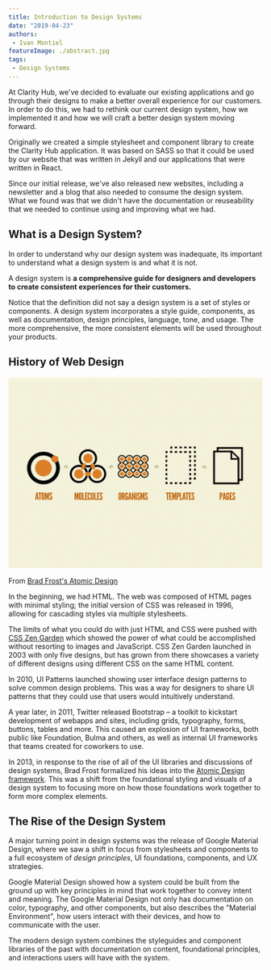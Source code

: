 ```yaml
---
title: Introduction to Design Systems
date: "2019-04-23"
authors:
 - Ivan Montiel
featureImage: ./abstract.jpg
tags:
 - Design Systems
---
```


At Clarity Hub, we've decided to evaluate our existing applications and go through their designs to make a better overall experience for our customers. In order to do this, we had to rethink our current design system, how we implemented it and how we will craft a better design system moving forward.

<!-- end -->

Originally we created a simple stylesheet and component library to create the Clarity Hub application. It was based on SASS so that it could be used by our website that was written in Jekyll and our applications that were written in React.

Since our initial release, we've also released new websites, including a newsletter and a blog that also needed to consume the design system. What we found was that we didn't have the documentation or reuseability that we needed to continue using and improving what we had.

## What is a Design System?

In order to understand why our design system was inadequate, its important to understand what a design system is and what it is not.

A design system is **a comprehensive guide for designers and developers to create consistent experiences for their customers.**

Notice that the definition did not say a design system is a set of styles or components. A design system incorporates a style guide, components, as well as documentation, design principles, language, tone, and usage. The more comprehensive, the more consistent elements will be used throughout your products.

## History of Web Design

<image-left width="600px">

![Atomic Design](./atomic-design.png)

From [Brad Frost's Atomic Design](http://bradfrost.com/blog/post/atomic-web-design/)

</image-left>

In the beginning, we had HTML. The web was composed of HTML pages with minimal styling; the initial version of CSS was released in 1996, allowing for cascading styles via multiple stylesheets.

The limits of what you could do with just HTML and CSS were pushed with [CSS Zen Garden](http://www.csszengarden.com/) which showed the power of what could be accomplished without resorting to images and JavaScript. CSS Zen Garden launched in 2003 with only five designs, but has grown from there showcases a variety of different designs using different CSS on the same HTML content.

In 2010, UI Patterns launched showing user interface design patterns to solve common design problems. This was a way for designers to share UI patterns that they could use that users would intuitively understand.

A year later, in 2011, Twitter released Bootstrap – a toolkit to kickstart development of webapps and sites, including grids, typography, forms, buttons, tables and more. This caused an explosion of UI frameworks, both public like Foundation, Bulma and others, as well as internal UI frameworks that teams created for coworkers to use.

In 2013, in response to the rise of all of the UI libraries and discussions of design systems, Brad Frost formalized his ideas into the [Atomic Design framework](http://bradfrost.com/blog/post/atomic-web-design/). This was a shift from the foundational styling and visuals of a design system to focusing more on how those foundations work together to form more complex elements.

## The Rise of the Design System

A major turning point in design systems was the release of Google Material Design, where we saw a shift in focus from stylesheets and components to a full ecosystem of _design principles_, UI foundations, components, and UX strategies.

Google Material Design showed how a system could be built from the ground up with key principles in mind that work together to convey intent and meaning. The Google Material Design not only has documentation on color, typography, and other components, but also describes the "Material Environment", how users interact with their devices, and how to communicate with the user.

The modern design system combines the styleguides and component libraries of the past with documentation on content, foundational principles, and interactions users will have with the system.
